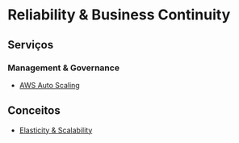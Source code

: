 # Reliability & Business Continuity

## Serviços

### Management & Governance

- [AWS Auto Scaling](./services/aws-auto-scaling/README.md)

## Conceitos

- [Elasticity & Scalability](./concepts/elasticity-and-scalability/README.md)